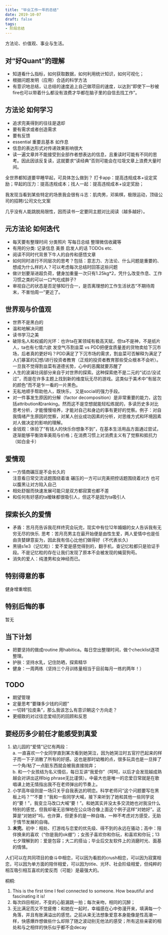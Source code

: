 ```yaml
---
title: "毕业工作一年的总结"
date: 2019-10-07
draft: false
tags: 
- 阶段总结
---
```


方法论、价值观、事业与生活。
<!--more-->

## 对“好Quant”的理解
- 知道看什么指标，如何获取数据，如何利用统计知识，如何可视化；
- 根据问题发明（应用）合适的科学方法
- 有意识地总结，让总结的速度追上自己做项目的速度，以达到“即使下一秒被fire也可以带着什么都没有浪费才华都在脑子里的自信去找工作”。

## 方法论 如何学习
- 追求完美得到的往往是退却
- 要有需求或者创造需求
- 要有反馈
- essential 重要且基本 如作息
- 信息的表达形式对传递效果影响很大
- 读一遍文章并不能接受到全部作者想表达的信息，且重读时可能有不同的思考。因此因该反复读，这就要求“读经典”否则可能会在垃圾文章上浪费大量时间。

全世界都知道要早睡早起，可具体怎么做到？
打卡app：提高违规成本+设定奖励；早起的压力：提高违规成本；找人一起：提高违规成本+设定奖励；

我发现当看到某些特定的场景我会很有斗志：肌肉男，邓紫棋，极限运动，顶级公司的招聘/公司文化文案

几乎没有人能跳脱局限性，因而读书一定要同主题对比阅读（越多越好）。


## 元方法论 如何迭代
- 每天要有整理时间 分类照片 写每日总结 整理微信收藏等
- 有用的分类: 记录信息 美景 启发人的话 TODOs etc.
- 阅读不同时代背景下牛人的自传和感悟文章
- 如何同时进行不同层次的思考？包括：意志力、方法论、什么问题是重要的、想成为什么样的人？可以考虑每次总结时回答这些问题
- 做计划要渐进超负荷，健身加重量一次只有1.25kg*2，凭什么改变作息、工作习惯之类的可以一口气吃成胖子?
- 审视自己的状态是否足够知行合一，是否离理想的工作生活状态“不期待周末，不害怕周一”更近了。

## 世界观与价值观
- 世界不是黑白的
- 温和地解决问题
- 读书学习之美
- 破除名人和权威的光环：也许ta在某领域有极高天赋，但ta不是神，不是纸片人，ta也有七情六欲
发空气币割韭菜 vs PDD把便宜质量差的货物卖给下沉市场，后者真的更好吗？PDD满足了下沉市场的需求，割韭菜可否解释为满足了人们暴富的幻想/进行投资者教育（正规的投资者教育那些受众根本不会听）。一旦我不觉得割韭菜有道德劣势，心中的恶魔就要苏醒了
- 人生的波澜壮阔部分来自于对世界的探索。这种探索绝不是二元的“试过/没试过”，而是在许多主题上找到新的维度玩无尽的游戏。这类似于美术中“有层次的颜色”而不是乍一看的一片黑色。
- 无私地顺手帮助他人，既快乐， 又是social的强力手段。
- 对一件事发生原因的分解（factor decomposition）是非常重要的能力，这包括attribution和ranking。然而这不是空想就能轻松练就的，多读历史多对比思考分析，才能慢慢培养，才能对自己和身边的事有更好的觉察。例子：对自我情绪产生原因的觉察，对某人创业成功因素的分析，对思维方式和环境因素对人做决定的影响的理解。
- 金钱观：体验了“有钱人的快乐你想象不到”，在基本生活用品方面通过尝试，逐渐能够平衡效率美观与价格；在消费习惯上对消费主义有了觉察和抵抗力（如白金卡）

## 爱情观
- 一方情商碾压是不会长久的  
    注意看日常交流话题围绕着谁 碾压的一方可以完美把控话题围绕着对方 也可以腹黑让对方陷入自己
- 相处舒服而快速发展可能只是双方都寂寞也都不差
- 和任何有好感的ta暧昧都很吸引人，但这不是因为ta吸引人

## 探索长久的爱情

- 矛盾：苦月亮告诉我花样终究会玩完，现实中有位12年婚姻的女人告诉我有无穷无尽的快乐. 思考：苦月亮男主在最开始便是由性生爱，两人爱情中也是任由贪婪肆意妄为，因此我有信心比他们做得好（不代表长久)
- 黑镜s1e3（记忆粒）：爱不爱是感觉得到的，翻手机，查记忆粒都只是验证手段。不是记忆粒的存在让我们发现了原本不会被发现的蝇营狗苟。
- 消失的爱人：纯渣男和女神经而已。

## 特别得意的事
健身增重增肌

## 特别后悔的事
暂无


## 当下计划
- 把要坚持的做成routine 用habitica。每日空出整理时间，做个checklist逐项整理。
- 护肤：坚持水乳，记住防晒，探索精华
- 健身：一周两练（坚持三个月训练量相当于目前每月一练的两年！）

## TODO
- 期望管理
- 定量思考“要赚多少钱的问题”
- 一切转“拉皮条”，那么我该怎么有意识朝这个方向走？
- 更细致的对过往恋爱经历的回顾和反思


## 要经历多少前任才能感受到真爱
1. 幼儿园的“爱情”记忆有两段：  
    a. 一直喜欢一个女同学直到某次看到她哭泣，因为她哭泣时五官拧巴起来的样子而一下子消散了所有的好感。这也是那时幼稚的点，很多玩具也是一旦摔了一个角/粘了一点脏东西就会被我直接抛弃；  
    b. 和一个女孩结为名义情侣，每日互讲“我爱你”（呵呵，以后才会发现越成熟越会对讲出这样big phrase无比谨慎）。中最大也是唯一的恋爱日常就是在歌唱课上她无情指出我不在老师弹出的节奏上。
2. 小学高年级则是一场只关乎自我表达的明恋。科学老师问“这个问题要写在黑板上吗？”“不要！”我和一些同学大喊，接下来听到了她和其他一些同学说的“要！”，我变立马改口大喊“要！”。和她其实并没太多交流她也对我没什么特别的感觉，但我却毫无忌惮地在公众场合像上面这个例子这样“对她好”。这算是“对她好”吗，也许算，但更多的是一种自嗨，一种不考虑对方感受，无助于情节发展的自嗨。
3. **未完**。初中：相处、打游戏与恋爱的优先级、得不到的永远在骚动；高中：陪伴换来的喜欢（“你是我的ok绷”）；女孩子喜欢你和你玩，和喜欢和你玩；13七夕理解到的：爱是包容；大二的搭讪；毕业后交友软件上的消磨时光、面基的情愫。


人们可以在共同项目的奋斗中相恋，可以因为看脸的crush相恋，可以因为寂寞相恋，可以因为单方面的陪伴相爱，可以因为title、光环、社会阶级相爱，但纯粹的相互吸引相互喜欢的爱反而（可能）是最强大的。

桐桐:
1. This is the first time I feel connected to someone. How beautiful and fascinating it is!
2. 每次四目相对，不变的心脏漏跳一拍；每次亲吻，相同的沉醉；
3. 无比满足而又不觉疲倦：和她在一起时，幸福感在心中弥漫开来，填满每一个角落，并且有胀满溢出的感觉。之前从来无法想象爱意本身能像是性高潮一样，快感爆炸想做些什么却除了随之波动别无他法的感受；所有这些亲密的相处和与之相伴的快乐似乎都不会decay